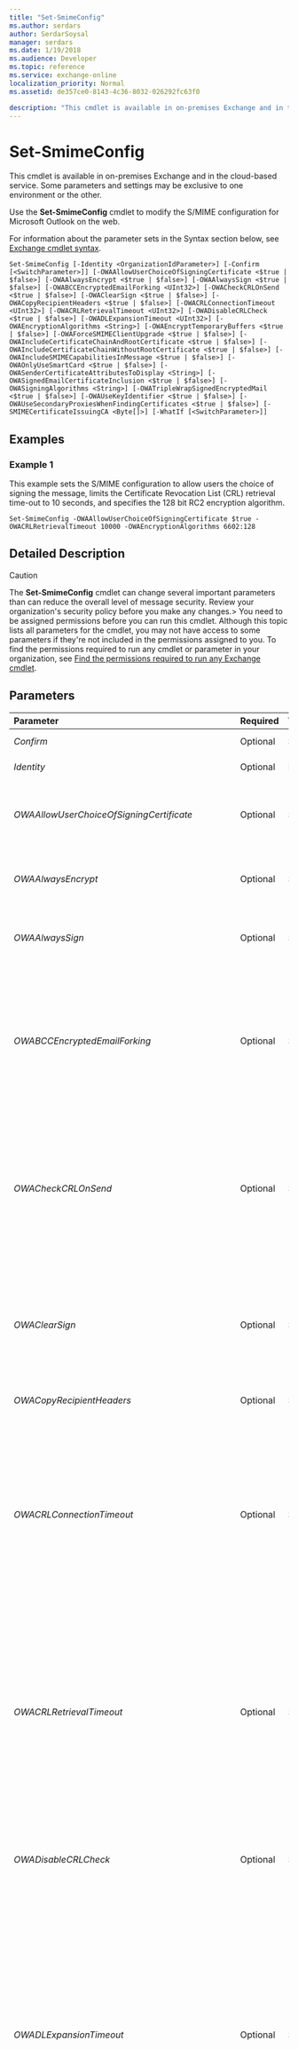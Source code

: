 ```yaml
---
title: "Set-SmimeConfig"
ms.author: serdars
author: SerdarSoysal
manager: serdars
ms.date: 1/19/2018
ms.audience: Developer
ms.topic: reference
ms.service: exchange-online
localization_priority: Normal
ms.assetid: de357ce0-8143-4c36-8032-026292fc63f0

description: "This cmdlet is available in on-premises Exchange and in the cloud-based service. Some parameters and settings may be exclusive to one environment or the other."
---
```


# Set-SmimeConfig

This cmdlet is available in on-premises Exchange and in the cloud-based service. Some parameters and settings may be exclusive to one environment or the other. 
  
Use the **Set-SmimeConfig** cmdlet to modify the S/MIME configuration for Microsoft Outlook on the web.
  
For information about the parameter sets in the Syntax section below, see [Exchange cmdlet syntax](https://technet.microsoft.com/library/bb123552.aspx). 
  
```
Set-SmimeConfig [-Identity <OrganizationIdParameter>] [-Confirm [<SwitchParameter>]] [-OWAAllowUserChoiceOfSigningCertificate <$true | $false>] [-OWAAlwaysEncrypt <$true | $false>] [-OWAAlwaysSign <$true | $false>] [-OWABCCEncryptedEmailForking <UInt32>] [-OWACheckCRLOnSend <$true | $false>] [-OWAClearSign <$true | $false>] [-OWACopyRecipientHeaders <$true | $false>] [-OWACRLConnectionTimeout <UInt32>] [-OWACRLRetrievalTimeout <UInt32>] [-OWADisableCRLCheck <$true | $false>] [-OWADLExpansionTimeout <UInt32>] [-OWAEncryptionAlgorithms <String>] [-OWAEncryptTemporaryBuffers <$true | $false>] [-OWAForceSMIMEClientUpgrade <$true | $false>] [-OWAIncludeCertificateChainAndRootCertificate <$true | $false>] [-OWAIncludeCertificateChainWithoutRootCertificate <$true | $false>] [-OWAIncludeSMIMECapabilitiesInMessage <$true | $false>] [-OWAOnlyUseSmartCard <$true | $false>] [-OWASenderCertificateAttributesToDisplay <String>] [-OWASignedEmailCertificateInclusion <$true | $false>] [-OWASigningAlgorithms <String>] [-OWATripleWrapSignedEncryptedMail <$true | $false>] [-OWAUseKeyIdentifier <$true | $false>] [-OWAUseSecondaryProxiesWhenFindingCertificates <$true | $false>] [-SMIMECertificateIssuingCA <Byte[]>] [-WhatIf [<SwitchParameter>]]

```

## Examples
<a name="Examples"> </a>

### Example 1

This example sets the S/MIME configuration to allow users the choice of signing the message, limits the Certificate Revocation List (CRL) retrieval time-out to 10 seconds, and specifies the 128 bit RC2 encryption algorithm.
  
```
Set-SmimeConfig -OWAAllowUserChoiceOfSigningCertificate $true -OWACRLRetrievalTimeout 10000 -OWAEncryptionAlgorithms 6602:128
```

## Detailed Description
<a name="DetailedDescription"> </a>

> [!CAUTION]
> The **Set-SmimeConfig** cmdlet can change several important parameters than can reduce the overall level of message security. Review your organization's security policy before you make any changes.> You need to be assigned permissions before you can run this cmdlet. Although this topic lists all parameters for the cmdlet, you may not have access to some parameters if they're not included in the permissions assigned to you. To find the permissions required to run any cmdlet or parameter in your organization, see [Find the permissions required to run any Exchange cmdlet](https://technet.microsoft.com/library/mt432940.aspx). 
  
## Parameters
<a name="DetailedDescription"> </a>

|**Parameter**|**Required**|**Type**|**Description**|
|:-----|:-----|:-----|:-----|
| _Confirm_ <br/> |Optional  <br/> |System.Management.Automation.SwitchParameter  <br/> |This parameter is reserved for internal Microsoft use.  <br/> |
| _Identity_ <br/> |Optional  <br/> |Microsoft.Exchange.Configuration.Tasks.OrganizationIdParameter  <br/> |This parameter is reserved for internal Microsoft use.  <br/> |
| _OWAAllowUserChoiceOfSigningCertificate_ <br/> |Optional  <br/> |System.Boolean  <br/> |The  _OWAAllowUserChoiceOfSigningCertificate_ parameter specifies whether to allow users to select the certificate to use when they digitally sign email messages in Outlook on the web. <br/> Valid input for this parameter is  `$true` or `$false`. The default value is  `$false`.  <br/> |
| _OWAAlwaysEncrypt_ <br/> |Optional  <br/> |System.Boolean  <br/> |The  _OWAAlwaysEncrypt_ parameter specifies whether all outgoing messages are automatically encrypted in Outlook on the web. <br/> Valid input for this parameter is  `$true` or `$false`. The default value is  `$false`.  <br/> |
| _OWAAlwaysSign_ <br/> |Optional  <br/> |System.Boolean  <br/> |The  _OWAAlwaysSign_ parameter specifies whether all outgoing messages are automatically signed in Outlook on the web. <br/> Valid input for this parameter is  `$true` or `$false`. The default value is  `$false`.  <br/> |
| _OWABCCEncryptedEmailForking_ <br/> |Optional  <br/> |System.UInt32  <br/> | The _OWABCCEncryptedEmailForking_ parameter specifies how Bcc messages are encrypted in Outlook on the web. This parameter uses the following values: <br/>  0 = One encrypted message per Bcc recipient. <br/>  1 = One single encrypted message for all Bcc recipients. <br/>  2 = One encrypted message without Bcc forking. <br/>  The default value is 0. <br/> > [!NOTE]>  This setting affects the security and privacy of Outlook on the web. Consult your organization's security policy before you change this setting.          |
| _OWACheckCRLOnSend_ <br/> |Optional  <br/> |System.Boolean  <br/> |The  _OWACheckCRLOnSend_ parameter specifies how the certificate revocation list (CRL) check is enforced when an email message is sent in Outlook on the web. <br/> Valid input for this parameter is  `$true` or `$false`. The default value is  `$false`.  <br/> When this parameter is set to  `$false` and the CRL distribution point is inaccessible, Outlook on the web allows signed or encrypted messages to be sent. When this parameter is set to `$true`, Outlook on the web displays a warning dialog box and prevents signed or encrypted messages from being sent.  <br/> |
| _OWAClearSign_ <br/> |Optional  <br/> |System.Boolean  <br/> |The  _OWAClearSign_ parameter specifies how email messages are signed in Outlook on the web. <br/> Valid input for this parameter is  `$true` or `$false`. The default is  `$true`.  <br/> When this parameter is set to  `$true`, digitally signed messages are clear-signed. When this parameter is set to  `$false`, digitally signed messages are opaque-signed. Clear-signed messages are larger than opaque-signed messages, but clear-signed messages can be read in most email clients, including clients that don't support S/MIME.  <br/> |
| _OWACopyRecipientHeaders_ <br/> |Optional  <br/> |System.Boolean  <br/> |This parameter is reserved for internal Microsoft use.  <br/> |
| _OWACRLConnectionTimeout_ <br/> |Optional  <br/> |System.UInt32  <br/> |The  _OWACRLConnectionTimeout_ parameter specifies the time in milliseconds that Outlook on the web waits while connecting to retrieve a single CRL as part of a certificate validation operation. <br/> Valid input for this parameter is an integer between 0 and 4294967295 ( `UInt32`). The default value is 60000 (60 seconds).  <br/> When multiple CRLs in a certificate chain must be retrieved, the time limit that's specified by this parameter applies to each connection. For example, if a certificate requires the retrieval of three CRLs, and this parameter is set to 60000 (60 seconds), each individual CRL retrieval operation has a time limit of 60 seconds. If any one of the CRLs isn't retrieved before the time limit expires, the entire operation fails. The total time limit for all the retrievals is controlled by the  _OWACRLRetrievalTimeout_ parameter. <br/> |
| _OWACRLRetrievalTimeout_ <br/> |Optional  <br/> |System.UInt32  <br/> |The  _OWACRLRetrievalTimeout_ parameter specifies the time in milliseconds that Outlook on the web waits to retrieve all CRLs when validating a certificate. <br/> Valid input for this parameter is an integer between 0 and 4294967295 ( `UInt32`). The default value is 10000 (10 seconds).  <br/> If all the required CRLs are not retrieved before the time limit expires, the operation fails. Suppose the retrieval of three CRLs is required, the  _OWACRLConnectionTimeout_ value is set to 60000 (60 seconds), and the _OWACRLRetrievalTimeout_ is set to 120000 (2 minutes). In this example, if any individual CRL retrieval takes more than 60 seconds, the operation fails. Also, if all the CRL retrievals together take more than 120 seconds, the operation fails. <br/> |
| _OWADisableCRLCheck_ <br/> |Optional  <br/> |System.Boolean  <br/> |The  _OWADisableCRLCheck_ parameter enables or disables CRL checking in Outlook on the web. <br/> Valid input for this parameter is  `$true` or `$false`. The default value is  `$false`. When set to  `$true`, this parameter disables CRL checks when validating certificates. Disabling CRL checking can decrease the time that's required to validate the signatures of signed email messages, but it also validates email messages signed with revoked certificates.  <br/> |
| _OWADLExpansionTimeout_ <br/> |Optional  <br/> |System.UInt32  <br/> |The  _OWADLExpansionTimeout_ parameter specifies the time in milliseconds that Outlook on the web waits when sending encrypted messages to members of a distribution group that requires expansion. <br/> Valid input for this parameter is an integer between 0 and 4294967295 ( `UInt32`). The default value is 60000 (60 seconds). If the operation doesn't complete in the time specified by this parameter, the operation fails and the message is not sent.  <br/> When sending an encrypted message to a distribution group, Exchange expands the distribution group to retrieve the encryption certificate of each recipient. While the distribution group is being expanded, the sender receives no response from Outlook on the web.  <br/> The timeout value that's specified by this parameter is applied to the expansion of each distribution group. For example, if an encrypted message is sent to three distribution group, and the value of this parameter is 60000 (60 seconds), the entire operation can take no more than 180 seconds.  <br/> |
| _OWAEncryptionAlgorithms_ <br/> |Optional  <br/> |System.String  <br/> | The _OWAEncryptionAlgorithms_ parameter specifies a list of algorithms that are used by Outlook on the web to encrypt messages. <br/>  Valid input for this parameter is a semicolon-separated list of symmetric encryption algorithm identifiers. When you use an algorithm that supports multiple key lengths, you need to specify the key length. Note that RC2 is the only supported algorithm that that offers multiple key lengths. <br/>  You can specify the object identifier (OID) of the cryptographic service provider (CSP) when using third-party CSPs. An OID must be specified together with an algorithm ID. Outlook on the web needs an algorithm ID so that it can infer how the algorithm should be used. For example, to provide a custom replacement for the 3DES algorithm, you would specify the algorithm ID of 3DES (6603) and the custom OID of the replacement algorithm by using the value `6603,<OID>`.  <br/>  The encryption algorithms, key length values, and algorithm IDs that you can use with this parameter are described in the following list: <br/>  RC2 algorithm ID: `6602` (supported key lengths are 40, 56, 64, and 128) <br/>  DES (56-bit) algorithm ID: `6601` <br/>  3DES (168-bit) algorithm ID: `6603` <br/>  AES128 algorithm ID: `660E` <br/>  AES192 algorithm ID: `660F` <br/>  AES256 algorithm ID: `6610` <br/>  This parameter uses the following syntax: `{Algorithm ID} |; [Algorithm ID] | [,Custom replacement algorithm OID] |; [Algorithm ID[:key length]]...`.  <br/>  For example, to set the encryption algorithms to 3DES, RC2-128, RC2-64, DES, and RC2-56, use the following value: `6603;6602:128;6602:64;6601;6602:56`.  <br/>  The algorithm specified by _OWAEncryptionAlgorithms_ is always used. If the parameter is not specified or is not formatted correctly, Outlook on the web uses the default value `6610` (AES256). If the encryption algorithm or minimum key length is not available on a client, Outlook on the web does not allow encryption. <br/> |
| _OWAEncryptTemporaryBuffers_ <br/> |Optional  <br/> |System.Boolean  <br/> |The  _OWAEncryptTemporaryBuffers_ parameter specifies whether the Outlook on the web client-side temporary message storage buffers are encrypted. <br/> Valid input for this parameter is  `$true` or `$false`. The default value is  `$true`.  <br/> By default, all client-side temporary buffers that store message data are encrypted using an ephemeral key and the 3DES algorithm. Setting this parameter to  `$false` disables temporary buffer encryption. <br/> > [!NOTE]> Disabling encryption of the buffers can increase performance of the Outlook on the web client but also leaves information unencrypted in the client's buffer. Consult your organization's security policy before you disable this feature.           |
| _OWAForceSMIMEClientUpgrade_ <br/> |Optional  <br/> |System.Boolean  <br/> |The  _OWAForceSMIMEClientUpgrade_ parameter specifies whether or not users are forced to upgrade an S/MIME control that's older than their current version in Outlook on the web. <br/> Valid input for this parameter is  `$true` or `$false`. The default is  `$true`.  <br/> If the parameter is set to  `$true`, users need to download and install the new control before they can use S/MIME. If this parameter is set to  `$false`, users receive a warning if the S/MIME control on their computer is not current, but they can still use S/MIME without updating the control.  <br/> |
| _OWAIncludeCertificateChainAndRootCertificate_ <br/> |Optional  <br/> |System.Boolean  <br/> |The  _OWAIncludeCertificateChainAndRootCertificate_ parameter specifies whether the certificate chains and root certificates of the signing or encryption certificates are included in the message in Outlook on the web. <br/> Valid input for this parameter is  `$true` or `$false`. The default value is  `$false`.  <br/> |
| _OWAIncludeCertificateChainWithoutRootCertificate_ <br/> |Optional  <br/> |System.Boolean  <br/> |The  _OWAIncludeCertificateChainWithoutRootCertificate_ parameter specifies whether the certificate chains of the signing or encryption certificates are included in messages in Outlook on the web. <br/> Valid input for this parameter is  `$true` or `$false`. The default is  `$false`.  <br/> By default, Outlook on the web includes only the signing and encrypting certificates, not their corresponding certificate chains. When this parameter is set to  `$true`, signed or encrypted messages include the full certificate chain, but not the root certificate.  <br/> |
| _OWAIncludeSMIMECapabilitiesInMessage_ <br/> |Optional  <br/> |System.Boolean  <br/> |The  _OWAIncludeSMIMECapabilitiesInMessage_ parameter specifies whether signed and encrypted messages in Outlook on the web include attributes that describe the supported encryption and signing algorithms. <br/> Valid input for this parameter is  `$true` or `$false`. The default is  `$false`.  <br/> Enabling this option increases the size of messages, but may make it easier for some email clients to interact with encrypted messages in Outlook on the web.  <br/> |
| _OWAOnlyUseSmartCard_ <br/> |Optional  <br/> |System.Boolean  <br/> |The  _OWAOnlyUseSmartCard_ parameter specifies whether smartcard-based certificates are required for Outlook on the web message signing and decryption. <br/> Valid input for this parameter is  `$true` or `$false`. The default is  `$false` <br/> When this parameter is set to  `$true`, the use of smartcard-based certificates for signing and decryption is required when you use Outlook on the web and the S/MIME control.  <br/> |
| _OWASenderCertificateAttributesToDisplay_ <br/> |Optional  <br/> |System.String  <br/> |The  _OWASenderCertificateAttributesToDisplay_ parameter controls which certificate attributes are displayed when signature verification proceeds despite a mismatch between the sender's email address and the email address in sender's certificate. <br/> The parameter accepts a comma-separated list of object identifiers (OIDs). This setting is blank ( `$null`) by default.  <br/> |
| _OWASignedEmailCertificateInclusion_ <br/> |Optional  <br/> |System.Boolean  <br/> |The  _OWASignedEmailCertificateInclusion_ parameter specifies whether the sender's encryption certificate is excluded from a signed email message in Outlook on the web. <br/> Valid input for this parameter is  `$true` or `$false`. The default is  `$true`.  <br/> By default, Outlook on the web and the S/MIME control include both signing and encrypting certificates with signed email messages. When this parameter is set to  `$false`, the size of encrypted messages is reduced. However, recipients don't have access to the sender's encryption certificate in the message. Recipients need to retrieve the certificate from a directory, or from the sender.  <br/> |
| _OWASigningAlgorithms_ <br/> |Optional  <br/> |System.String  <br/> | The _OWASigningAlgorithms_ parameter specifies the list of signing algorithms that are used by Outlook on the web to sign messages with the S/MIME control. <br/>  Valid input for this parameter is a semicolon-separated list of symmetric encryption algorithm identifiers. <br/>  You can specify the object identifier (OID) of the cryptographic service provider (CSP) when using third-party CSPs. An OID must be specified together with an algorithm ID. Outlook on the web needs an algorithm ID so that it can infer how the algorithm should be used. For example, to provide a custom replacement for the SHA1 algorithm, you would specify the algorithm ID of SHA1 ( `8804`) and the custom OID of the replacement algorithm by using the value  `8804,<OID>`.  <br/>  This parameter supports the following algorithms. <br/> **CALG_SHA_512**: Type: 512 bit secure hashing algorithm (SHA). Algorithm ID:  `800E`.  <br/> **CALG_SHA_384**: Type: 384 bit SHA. Algorithm ID:  `800D`.  <br/> **CALG_SHA_256**: Type: 256 bit SHA. Algorithm ID:  `800C`.  <br/> **SHA1**: Type: SHA. Algorithm ID:  `8004`.  <br/> **CALG_MD5**: Type: MD5 hashing algorithm. Algorithm ID:  `8003`.  <br/>  This parameter uses the syntax `{Algorithm ID} |; [Algorithm ID] | [,Custom replacement algorithm OID] |; [Algorithm ID[:key length]] ...`.  <br/>  For example, to set the signing algorithms to CALG_SHA_512, SHA1, and CALG_MD5, use the value `800E;8004;8003`.  <br/>  The algorithm specified by _OWASigningAlgorithms_ is always used. If this parameter is not specified or is not formatted correctly, Outlook on the web defaults to `8004` (SHA1). <br/> |
| _OWATripleWrapSignedEncryptedMail_ <br/> |Optional  <br/> |System.Boolean  <br/> |The  _OWATripleWrapSignedEncryptedMail_ parameter specifies whether signed and encrypted email messages in Outlook on the web are triple-wrapped. <br/> Valid input for this parameter is  `$true` or `$false`. The default is  `$false`.  <br/> A triple-wrapped message is a signed message that is encrypted, and then the encrypted message is signed (signed-encrypted-signed). When this parameter is set to `$false`, the signed message is encrypted only (there is no additional signing of the encrypted message). Triple-wrapped messages offer the highest level of security for messages under the S/MIME standard, but are larger in size.  <br/> |
| _OWAUseKeyIdentifier_ <br/> |Optional  <br/> |System.Boolean  <br/> |The  _OWAUseKeyIdentifier_ parameter specifies whether a certificate's key identifier is used to encode the asymmetrically encrypted token in Outlook on the web. <br/> Valid input for this parameter is  `$true` or `$false`. The default is  `$false`.  <br/> By default, Outlook on the web encodes the asymmetrically encrypted token (sometimes called a lockbox) that's required to decrypt the rest of the message by indicating the issuer and serial number of each recipient's certificate. The issuer and serial number can then be used to locate the certificate and private key for decrypting the message.  <br/> This parameter causes the use of a certificate's key identifier when encoding the asymmetrically encrypted token. Because a key pair can be reused in new certificates, using the key identifier for encrypted email messages means that users need to keep only the most recent certificate and associated private key, rather than all old certificates. Because some email clients do not support finding certificates with a key identifier, Outlook on the web uses the issuer and serial number of each recipient's certificate by default.  <br/> |
| _OWAUseSecondaryProxiesWhenFindingCertificates_ <br/> |Optional  <br/> |System.Boolean  <br/> |The  _OWAUseSecondaryProxiesWhenFindingCertificates_ parameter specifies whether alternative proxies are used during the certificate search in Outlook on the web. <br/> Valid input for this parameter is  `$true` or `$false`. The default is  `$true`.  <br/> Outlook on the web attempts to find the correct certificate for a recipient when sending encrypted messages. The certificate subject or subject alternative name values can each contain an email address. Because a recipient can have multiple proxy addresses, the certificate's subject or subject alternative name values may not match the recipient's primary SMTP address. When this parameter is set to  `$true`, and the certificate subject or subject alternative name values do not match the recipient's primary SMTP address, Outlook on the web tries to match the certificate's subject to one of the recipient's proxy addresses.  <br/> |
| _SMIMECertificateIssuingCA_ <br/> |Optional  <br/> |System.Byte[]  <br/> |The  _SMIMECertificateIssuingCA_ parameter specifies the serialized certificate store (SST) that contains the Certificate Authority (CA) signing and intermediate certificate information. <br/> You need to read the file to a byte-encoded object using the **Get-Content** cmdlet. For example: `-SMIMECertificateIssuingCA $([byte[]](Get-Content -Encoding byte -Path "C:\Temp\CACertificateSerializedStore.sst" -ReadCount 0)` <br/> Each certificate is checked, and if any certificates are expired, the operation will fail.  <br/> |
| _WhatIf_ <br/> |Optional  <br/> |System.Management.Automation.SwitchParameter  <br/> |The  _WhatIf_ switch simulates the actions of the command. You can use this switch to view the changes that would occur without actually applying those changes. You don't need to specify a value with this switch. <br/> |
   
## Input Types
<a name="InputTypes"> </a>

To see the input types that this cmdlet accepts, see [Cmdlet Input and Output Types](http://go.microsoft.com/fwlink/p/?linkId=616387). If the Input Type field for a cmdlet is blank, the cmdlet doesn't accept input data. 
  
## Return Types
<a name="ReturnTypes"> </a>

To see the return types, which are also known as output types, that this cmdlet accepts, see [Cmdlet Input and Output Types](http://go.microsoft.com/fwlink/p/?linkId=616387). If the Output Type field is blank, the cmdlet doesn't return data. 
  

